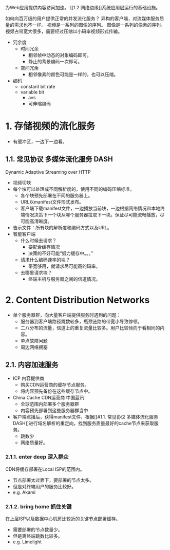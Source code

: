为Web应用提供内容访问加速。
[[1.2 网络边缘]]系统应用层运行的基础设施。

如何向百万级的用户提供正常的并发流化服务？
异构的客户端，对流媒体服务质量的需求也不一样。
视频是一系列的图像的序列。
图像是一系列的像素的序列。
视频占带宽大很多，需要经过压缩以小码率视频形式传输。
- 冗余度
	- 时间冗余
		- 相邻帧中动态的对象编码即可。
		- 静止的背景编码一次即可。
	- 空间冗余
		- 相邻像素的颜色可能是一样的，也可以压缩。
- 编码
	- constant bit rate
	- variable bit
		- avs
		- 可伸缩编码
# 1. 存储视频的流化服务
- 有缓冲区，一边下一边看。
## 1.1. 常见协议 多媒体流化服务 DASH
Dynamic Adaptive Streaming over HTTP
- 视频切块
- 每个块可以处理成不同解析度的，使用不同的编码压缩标准。
	- 各个块预先部署在不同的服务器上。
	- URL以manifest文件形式发布。
	- 客户端下载manifest文件，一边播放当前块，一边根据网络情况和本地终端情况决策下一个块从哪个服务器拉取下一块。保证尽可能流畅播放，尽可能高清晰度。
- 告示文件：所有块的解析度和编码方式以及URL。
- 智能客户端
	- 什么时候去请求？
		- 要配合缓存情况
		- 决策的不好可能“努力缓存中。。。”
	- 请求什么编码速率的块？
		- 带宽够用，就请求尽可能高的码率。
	- 去哪里请求块？
		- 终端主机与服务器之间的信道情况。
# 2. Content Distribution Networks
- 单个服务器群，向大量客户端提供服务时遇到的问题：
	- 服务器到客户端路径跳数较多，瓶颈链路的带宽小导致停顿。
	- 二八分布的流量，信道上的重复流量比较多。用户比较倾向于看相同的内容。
	- 单点故障问题
	- 周边网络拥塞
## 2.1. 内容加速服务
- ICP 内容提供商
	- 购买CDN运营商的缓存节点服务。
	- 将内容预先备份在这些缓存节点中。
- China Cache CDN运营商 中国蓝讯
	- 全球范围内部署多个服务器群
	- 内容预先部署到这些服务器群当中
- 客户端点播后，获得manifest文件，根据[[#1.1. 常见协议 多媒体流化服务 DASH]]进行域名解析的重定向，找到服务质量最好的cache节点来获取服务。
	- 跳数少
	- 网络质量好。
### 2.1.1.  enter deep 深入群众
CDN将缓存部署在Local ISP的范围内。
- 节点部署太过靠下，要部署的节点太多。
- 但是对终端用户的服务比较好。
- e.g. Akami
### 2.1.2. bring home 抓住关键
在上层ISP以及数据中心机房比较近的关键节点部署缓存。
- 需要部署的节点数量少。
- 但是离终端跳数比较多。
- e.g. Limelight
